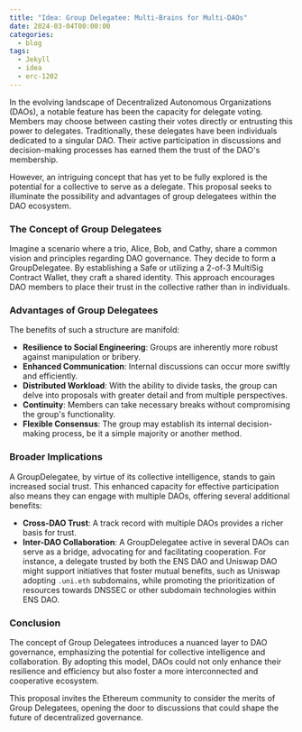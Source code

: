 ```yaml
---
title: "Idea: Group Delegatee: Multi-Brains for Multi-DAOs"
date: 2024-03-04T00:00:00
categories:
  - blog
tags:
  - Jekyll
  - idea
  - erc-1202
---
```


In the evolving landscape of Decentralized Autonomous Organizations (DAOs), a notable feature has been the capacity for delegate voting. Members may choose between casting their votes directly or entrusting this power to delegates. Traditionally, these delegates have been individuals dedicated to a singular DAO. Their active participation in discussions and decision-making processes has earned them the trust of the DAO's membership.

However, an intriguing concept that has yet to be fully explored is the potential for a collective to serve as a delegate. This proposal seeks to illuminate the possibility and advantages of group delegatees within the DAO ecosystem.

### The Concept of Group Delegatees

Imagine a scenario where a trio, Alice, Bob, and Cathy, share a common vision and principles regarding DAO governance. They decide to form a GroupDelegatee. By establishing a Safe or utilizing a 2-of-3 MultiSig Contract Wallet, they craft a shared identity. This approach encourages DAO members to place their trust in the collective rather than in individuals.

### Advantages of Group Delegatees

The benefits of such a structure are manifold:

- **Resilience to Social Engineering**: Groups are inherently more robust against manipulation or bribery.
- **Enhanced Communication**: Internal discussions can occur more swiftly and efficiently.
- **Distributed Workload**: With the ability to divide tasks, the group can delve into proposals with greater detail and from multiple perspectives.
- **Continuity**: Members can take necessary breaks without compromising the group's functionality.
- **Flexible Consensus**: The group may establish its internal decision-making process, be it a simple majority or another method.

### Broader Implications

A GroupDelegatee, by virtue of its collective intelligence, stands to gain increased social trust. This enhanced capacity for effective participation also means they can engage with multiple DAOs, offering several additional benefits:

- **Cross-DAO Trust**: A track record with multiple DAOs provides a richer basis for trust.
- **Inter-DAO Collaboration**: A GroupDelegatee active in several DAOs can serve as a bridge, advocating for and facilitating cooperation. For instance, a delegate trusted by both the ENS DAO and Uniswap DAO might support initiatives that foster mutual benefits, such as Uniswap adopting `.uni.eth` subdomains, while promoting the prioritization of resources towards DNSSEC or other subdomain technologies within ENS DAO.

### Conclusion

The concept of Group Delegatees introduces a nuanced layer to DAO governance, emphasizing the potential for collective intelligence and collaboration. By adopting this model, DAOs could not only enhance their resilience and efficiency but also foster a more interconnected and cooperative ecosystem.

This proposal invites the Ethereum community to consider the merits of Group Delegatees, opening the door to discussions that could shape the future of decentralized governance.
